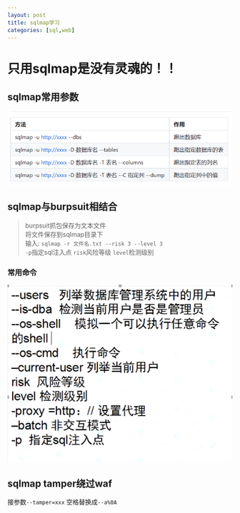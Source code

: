 ```yaml
---
layout: post
title: sqlmap学习
categories: [sql,web]
---
```

# 只用sqlmap是没有灵魂的！！

## sqlmap常用参数
![sqlmap](/img/sqlmap1.png)

## sqlmap与burpsuit相结合
>burpsuit抓包保存为文本文件  
>将文件保存到sqlmap目录下  
>输入:   `sqlmap -r 文件名.txt --risk 3 --level 3 `  
`-p`指定sql注入点
`risk`风险等级
`level`检测级别

### 常用命令
![7](/img/sql7.png)

## sqlmap tamper绕过waf
接参数`--tamper=xxx`
空格替换成`--a%0A`